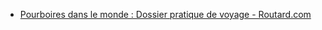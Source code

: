 - [Pourboires dans le monde : Dossier pratique de voyage - Routard.com](http://www.routard.com/dossier-pratique/cid131005-pourboires-dans-le-monde.html)